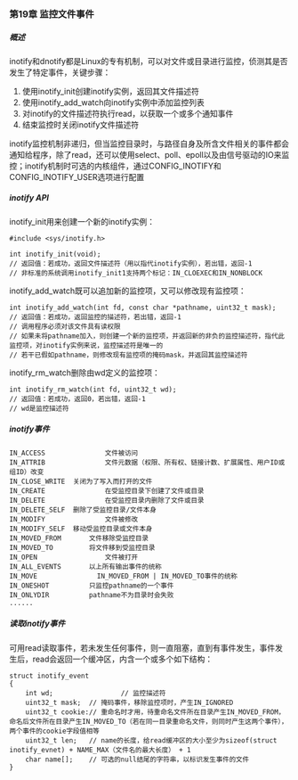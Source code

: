 ### 第19章 监控文件事件

##### 概述

inotify和dnotify都是Linux的专有机制，可以对文件或目录进行监控，侦测其是否发生了特定事件，关键步骤：

1. 使用inotify_init创建inotify实例，返回其文件描述符
2. 使用inotify_add_watch向inotify实例中添加监控列表
3. 对inotify的文件描述符执行read，以获取一个或多个通知事件
4. 结束监控时关闭inotify文件描述符

inotify监控机制非递归，但当监控目录时，与路径自身及所含文件相关的事件都会通知给程序，除了read，还可以使用select、poll、epoll以及由信号驱动的IO来监控；inotify机制时可选的内核组件，通过CONFIG_INOTIFY和CONFIG_INOTIFY_USER选项进行配置

##### inotify API

inotify_init用来创建一个新的inotify实例：

```
#include <sys/inotify.h>

int inotify_init(void);
// 返回值：若成功，返回文件描述符（用以指代inotify实例），若出错，返回-1
// 非标准的系统调用inotify_init1支持两个标记：IN_CLOEXEC和IN_NONBLOCK
```

inotify_add_watch既可以追加新的监控项，又可以修改现有监控项：

```
int inotify_add_watch(int fd, const char *pathname, uint32_t mask);
// 返回值：若成功，返回监控的描述符，若出错，返回-1
// 调用程序必须对该文件具有读权限
// 如果未将pathname加入，则创建一个新的监控项，并返回新的非负的监控描述符，指代此监控项，对inotify实例来说，监控描述符是唯一的
// 若干已假如pathname，则修改现有监控项的掩码mask，并返回其监控描述符
```

inotify_rm_watch删除由wd定义的监控项：

```
int inotify_rm_watch(int fd, uint32_t wd);
// 返回值：若成功，返回0，若出错，返回-1
// wd是监控描述符
```

##### inotify事件

```
IN_ACCESS				文件被访问
IN_ATTRIB				文件元数据（权限、所有权、链接计数、扩展属性、用户ID或组ID）改变
IN_CLOSE_WRITE	关闭为了写入而打开的文件
IN_CREATE				在受监控目录下创建了文件或目录
IN_DELETE				在受监控目录内删除了文件或目录
IN_DELETE_SELF	删除了受监控目录/文件本身
IN_MODIFY				文件被修改
IN_MODIFY_SELF	移动受监控目录或文件本身
IN_MOVED_FROM		文件移除受监控目录
IN_MOVED_TO			将文件移到受监控目录
IN_OPEN					文件被打开
IN_ALL_EVENTS		以上所有输出事件的统称
IN_MOVE				  IN_MOVED_FROM | IN_MOVED_TO事件的统称
IN_ONESHOT			只监控pathname的一个事件
IN_ONLYDIR			pathname不为目录时会失败
......
```

##### 读取inotify事件

可用read读取事件，若未发生任何事件，则一直阻塞，直到有事件发生，事件发生后，read会返回一个缓冲区，内含一个或多个如下结构：

```
struct inotify_event
{
	int wd;					// 监控描述符
	uint32_t mask;  // 掩码事件，移除监控项时，产生IN_IGNORED
	uint32_t cookie:// 重命名时才用，待重命名文件所在目录产生IN_MOVED_FROM，命名后文件所在目录产生IN_MOVED_TO（若在同一目录重命名文件，则同时产生这两个事件），两个事件的cookie字段值相等
	uint32_t len;   // name的长度，给read缓冲区的大小至少为sizeof(struct inotify_evnet) + NAME_MAX（文件名的最大长度） + 1
	char name[];    // 可选的null结尾的字符串，以标识发生事件的文件
}
```

